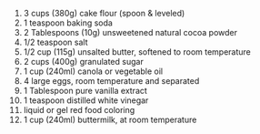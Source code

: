 1. 3 cups (380g) cake flour (spoon & leveled)
2. 1 teaspoon baking soda
3. 2 Tablespoons (10g) unsweetened natural cocoa powder
4. 1/2 teaspoon salt
5. 1/2 cup (115g) unsalted butter, softened to room temperature
6. 2 cups (400g) granulated sugar
7. 1 cup (240ml) canola or vegetable oil
8. 4 large eggs, room temperature and separated
9. 1 Tablespoon pure vanilla extract
10. 1 teaspoon distilled white vinegar
11. liquid or gel red food coloring
12. 1 cup (240ml) buttermilk, at room temperature